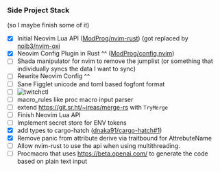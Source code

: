 
### Side Project Stack

(so I maybe finish some of it)

- [x] Initial Neovim Lua API ([ModProg/nvim-rust](https://github.com/ModProg/nvim-rust/)) (got replaced by [noib3/nvim-oxi](https://github.com/noib3/nvim-oxi)
- [x] Neovim Config Plugin in Rust ^^ ([ModProg/config.nvim](https://github.com/ModProg/config.nvim/))
- [ ] Shada manipulator for nvim to remove the jumplist (or something that individually syncs the data I want to sync)
- [ ] Rewrite Neovim Config ^^
- [ ] Sane Figglet unicode and toml based fogfont format
- [ ] ![twitchctl](https://github.com/cafce25/twitchctl)
- [ ] macro_rules like proc macro input parser
- [ ] extend https://git.sr.ht/~ireas/merge-rs with `TryMerge`
- [ ] Finish Neovim Lua API
- [ ] Implement secret store for ENV tokens
- [x] add types to cargo-hatch ([dnaka91/cargo-hatch#1](https://github.com/dnaka91/cargo-hatch/issues/1))
- [x] Remove panic from attribute derive via traitbound for AttrebuteName
- [ ] Allow nvim-rust to use the api when using multithreading.
- [ ] Procmacro that uses https://beta.openai.com/ to generate the code based on plain text input
<!--
**ModProg/ModProg** is a ✨ _special_ ✨ repository because its `README.md` (this file) appears on your GitHub profile.

Here are some ideas to get you started:

- 🔭 I’m currently working on ...
- 🌱 I’m currently learning ...
- 👯 I’m looking to collaborate on ...
- 🤔 I’m looking for help with ...
- 💬 Ask me about ...
- 📫 How to reach me: ...
- 😄 Pronouns: ...
- ⚡ Fun fact: ...
-->
